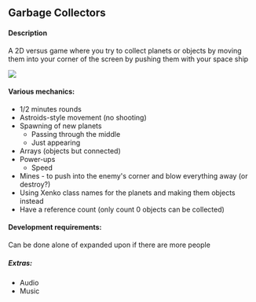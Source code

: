 ## Garbage Collectors

#### Description
A 2D versus game where you try to collect planets or objects by moving them into your corner of the screen by pushing them with your space ship

![](https://i.imgur.com/hoPPCN3.png)

#### Various mechanics:
* 1/2 minutes rounds
* Astroids-style movement (no shooting)
* Spawning of new planets
    * Passing through the middle
    * Just appearing
* Arrays (objects but connected)
* Power-ups
    * Speed
* Mines - to push into the enemy's corner and blow everything away (or destroy?)
* Using Xenko class names for the planets and making them objects instead
* Have a reference count (only count 0 objects can be collected)

#### Development requirements:

Can be done alone of expanded upon if there are more people
##### Extras:
* Audio
* Music
